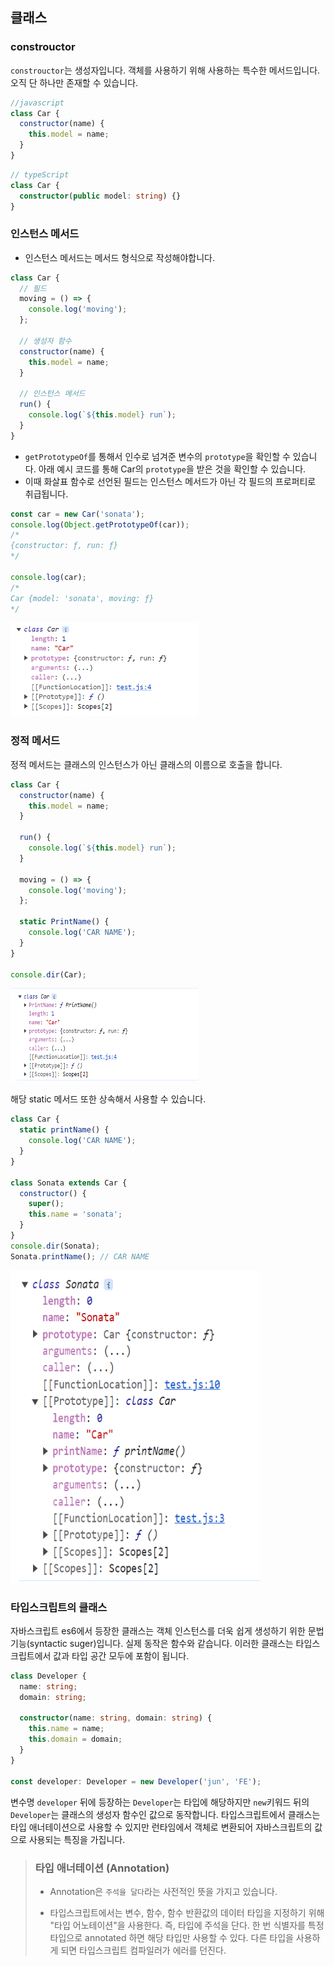 ## 클래스 

### constrouctor
`constrouctor`는 생성자입니다. 객체를 사용하기 위해 사용하는 특수한 메서드입니다. 오직 단 하나만 존재할 수 있습니다. 
```js
//javascript
class Car {
  constructor(name) {
    this.model = name;
  }
}
```

```ts
// typeScript
class Car {
  constructor(public model: string) {}
}
```

### 인스턴스 메서드
- 인스턴스 메서드는 메서드 형식으로 작성해야합니다. 

```js
class Car {
  // 필드
  moving = () => {
    console.log('moving');
  };

  // 생성자 함수
  constructor(name) {
    this.model = name;
  }

  // 인스턴스 메서드
  run() {
    console.log(`${this.model} run`);
  }
}
```

- `getPrototypeOf`를 통해서 인수로 넘겨준 변수의 `prototype`을 확인할 수 있습니다. 아래 예시 코드를 통해 Car의 `prototype`을 받은 것을 확인할 수 있습니다. 
- 이때 화살표 함수로 선언된 필드는 인스턴스 메서드가 아닌 각 필드의 프로퍼티로 취급됩니다.
```js
const car = new Car('sonata');
console.log(Object.getPrototypeOf(car));
/*
{constructor: ƒ, run: ƒ}
*/

console.log(car);
/*
Car {model: 'sonata', moving: ƒ}
*/
```

<img src="./class.png" width="300px" height="150px" title="Github_Logo"/>

### 정적 메서드
정적 메서드는 클래스의 인스턴스가 아닌 클래스의 이름으로 호출을 합니다. 
```js
class Car {
  constructor(name) {
    this.model = name;
  }

  run() {
    console.log(`${this.model} run`);
  }

  moving = () => {
    console.log('moving');
  };

  static PrintName() {
    console.log('CAR NAME');
  }
}

console.dir(Car);
```
<img src="./class2.png" width="300px" height="150px" title="Github_Logo"/>

해당 static 메서드 또한 상속해서 사용할 수 있습니다.

```js
class Car {
  static printName() {
    console.log('CAR NAME');
  }
}

class Sonata extends Car {
  constructor() {
    super();
    this.name = 'sonata';
  }
}
console.dir(Sonata);
Sonata.printName(); // CAR NAME
```
<img src="./class3.png" width="400px" height="500px" title="Github_Logo"/>

### 타입스크립트의 클래스 
자바스크립트 es6에서 등장한 클래스는 객체 인스턴스를 더욱 쉽게 생성하기 위한 문법기능(syntactic suger)입니다. 실제 동작은 함수와 같습니다.
이러한 클래스는 타입스크립트에서 값과 타입 공간 모두에 포함이 됩니다.
```ts
class Developer {
  name: string;
  domain: string;

  constructor(name: string, domain: string) {
    this.name = name;
    this.domain = domain;
  }
}

const developer: Developer = new Developer('jun', 'FE');
```
변수명 `developer` 뒤에 등장하는 `Developer`는 타입에 해당하지만 `new`키워드 뒤의 `Developer`는 클래스의 생성자 함수인 값으로 동작합니다.
타입스크립트에서 클래스는 타입 애너테이션으로 사용할 수 있지만 런타임에서 객체로 변환되어 자바스크립트의 값으로 사용되는 특징을 가집니다.

> <h3> 타입 애너테이션 (Annotation)</h3>
> 
>- Annotation은 `주석을 달다`라는 사전적인 뜻을 가지고 있습니다. 
>
> - 타입스크립트에서는 변수, 함수, 함수 반환값의 데이터 타입을 지정하기 위해 "타입 어노테이션"을 사용한다. 즉, 타입에 주석을 단다.
한 번 식별자를 특정 타입으로 annotated 하면 해당 타입만 사용할 수 있다.
다른 타입을 사용하게 되면 타입스크립트 컴파일러가 에러를 던진다.
